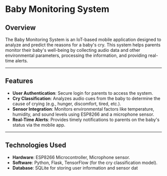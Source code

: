 # **Baby Monitoring System**

## **Overview**
The Baby Monitoring System is an IoT-based mobile application designed to analyze and predict the reasons for a baby's cry. This system helps parents monitor their baby's well-being by collecting audio data and other environmental parameters, processing the information, and providing real-time alerts.

---

## **Features**
- **User Authentication**: Secure login for parents to access the system.
- **Cry Classification**: Analyzes audio cues from the baby to determine the cause of crying (e.g., hunger, discomfort, tired, etc.).
- **Sensor Integration**: Monitors environmental factors like temperature, humidity, and sound levels using ESP8266 and a microphone sensor.
- **Real-Time Alerts**: Provides timely notifications to parents on the baby's status via the mobile app.

---

## **Technologies Used**
- **Hardware**: ESP8266 Microcontroller, Microphone sensor.
- **Software**: Python, Flask, TensorFlow (for the cry classification model).
- **Database**: SQLite for storing user information and sensor dat
